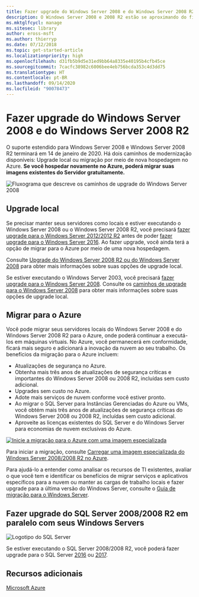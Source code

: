 ```yaml
---
title: Fazer upgrade do Windows Server 2008 e do Windows Server 2008 R2
description: O Windows Server 2008 e 2008 R2 estão se aproximando do fim de serviço. Saiba como fazer upgrade local ou hospedar novamente no Azure.
ms.mktglfcycl: manage
ms.sitesec: library
author: eross-msft
ms.author: thierryp
ms.date: 07/12/2018
ms.topic: get-started-article
ms.localizationpriority: high
ms.openlocfilehash: d31fb5b9d5e31ed9bb64a8335e40195b4cfb45ce
ms.sourcegitcommit: 7cacfc38982c6006bee4eb756bcda353c4d3dd75
ms.translationtype: HT
ms.contentlocale: pt-BR
ms.lasthandoff: 09/14/2020
ms.locfileid: "90078473"
---
```

# <a name="upgrade-windows-server-2008-and-windows-server-2008-r2"></a>Fazer upgrade do Windows Server 2008 e do Windows Server 2008 R2

O suporte estendido para Windows Server 2008 e Windows Server 2008 R2 terminará em 14 de janeiro de 2020. Há dois caminhos de modernização disponíveis: Upgrade local ou migração por meio de nova hospedagem no Azure. **Se você hospedar novamente no Azure, poderá migrar suas imagens existentes do Servidor gratuitamente.**

![Fluxograma que descreve os caminhos de upgrade do Windows Server 2008](media/WS08_upgrade_paths.png)


## <a name="on-premises-upgrade"></a>Upgrade local
Se precisar manter seus servidores como locais e estiver executando o Windows Server 2008 ou o Windows Server 2008 R2, você precisará [fazer upgrade para o Windows Server 2012/2012 R2](installation-and-upgrade.md#upgrading-to-windows-server-2012-r2) antes de poder [fazer upgrade para o Windows Server 2016](installation-and-upgrade.md#upgrading-to-windows-server-2016). Ao fazer upgrade, você ainda terá a opção de migrar para o Azure por meio de uma nova hospedagem.

Consulte [Upgrade do Windows Server 2008 R2 ou do Windows Server 2008](installation-and-upgrade.md#upgrading-from-windows-server-2008-r2-or-windows-server-2008) para obter mais informações sobre suas opções de upgrade local.

Se estiver executando o Windows Server 2003, você precisará [fazer upgrade para o Windows Server 2008](/previous-versions/windows/it-pro/windows-server-2008-r2-and-2008/ff972408(v%3dws.10)). Consulte os [caminhos de upgrade para o Windows Server 2008](/previous-versions/windows/it-pro/windows-server-2008-r2-and-2008/dd979563(v=ws.10)) para obter mais informações sobre suas opções de upgrade local.


## <a name="migrate-to-azure"></a>Migrar para o Azure
Você pode migrar seus servidores locais do Windows Server 2008 e do Windows Server 2008 R2 para o Azure, onde poderá continuar a executá-los em máquinas virtuais. No Azure, você permanecerá em conformidade, ficará mais seguro e adicionará a inovação da nuvem ao seu trabalho. Os benefícios da migração para o Azure incluem:

- Atualizações de segurança no Azure.
- Obtenha mais três anos de atualizações de segurança críticas e importantes do Windows Server 2008 ou 2008 R2, incluídas sem custo adicional.
- Upgrades sem custo no Azure.
- Adote mais serviços de nuvem conforme você estiver pronto.
- Ao migrar o SQL Server para Instâncias Gerenciadas do Azure ou VMs, você obtém mais três anos de atualizações de segurança críticas do Windows Server 2008 ou 2008 R2, incluídas sem custo adicional.
- Aproveite as licenças existentes do SQL Server e do Windows Server para economias de nuvem exclusivas do Azure.

[![Inicie a migração para o Azure com uma imagem especializada](./media/WS08-image-banner-small.png)](uploading-specialized-WS08-image-to-azure.md)

Para iniciar a migração, consulte [Carregar uma imagem especializada do Windows Server 2008/2008 R2 no Azure](uploading-specialized-WS08-image-to-azure.md).

Para ajudá-lo a entender como analisar os recursos de TI existentes, avaliar o que você tem e identificar os benefícios de migrar serviços e aplicativos específicos para a nuvem ou manter as cargas de trabalho locais e fazer upgrade para a última versão do Windows Server, consulte o [Guia de migração para o Windows Server](https://go.microsoft.com/fwlink/?linkid=872689).

## <a name="upgrade-sql-server-20082008-r2-in-parallel-with-your-windows-servers"></a>Fazer upgrade do SQL Server 2008/2008 R2 em paralelo com seus Windows Servers

![Logotipo do SQL Server](media/sqlr2.jpg)

Se estiver executando o SQL Server 2008/2008 R2, você poderá fazer upgrade para o SQL Server [2016](/sql/sql-server/sql-server-technical-documentation?view=sql-server-2016) ou [2017](/sql/sql-server/sql-server-technical-documentation?view=sql-server-2017).


## <a name="additional-resources"></a>Recursos adicionais
[Microsoft Azure](/azure/#pivot=products)
